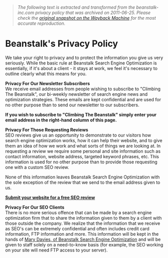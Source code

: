 > *The following text is extracted and transformed from the beanstalk-inc.com privacy policy that was archived on 2011-06-25. Please check the [original snapshot on the Wayback Machine](https://web.archive.org/web/20110625123209id_/http%3A//www.beanstalk-inc.com/bsi/privacy.htm) for the most accurate reproduction.*

# Beanstalk's Privacy Policy

We take your right to privacy and to protect the information you give us very seriously. While the basic rule at Beanstalk Search Engine Optimization is essentially, if it's about a client - it stays at work, we feel it's necessary to outline clearly what this means for you.

**Privacy For Our Newsletter Subscribers**  
We receive email addresses from people wishing to subscribe to "Climbing The Beanstalk", our bi-weekly newsletter of search engine news and optimization strategies. These emails are kept confidential and are used for no other purpose than to send our newsletter to our subscribers.

**If you wish to subscribe to "Climbing The Beanstalk" simply enter your email address in the right-hand column of this page.**

**Privacy For Those Requesting Reviews**  
SEO reviews give us an opportunity to demonstrate to our visitors how search engine optimization works, how it can help their website, and to give them an idea of how we work and what sorts of things we are looking at. In requesting a review we require some personal and site information such as contact information, website address, targeted keyword phrases, etc. This information is used for no other purpose than to provide those requesting one with a custom SEO review.

None of this information leaves Beanstalk Search Engine Optimization with the sole exception of the review that we send to the email address given to us.

**[Submit your website for a free SEO review](https://web.archive.org/bsi/review.htm)**

**Privacy For Our SEO Clients**  
There is no more serious offence that can be made by a search engine optimization firm that to share the information given to them by a client with those outside the company. We realize that the information that we receive as SEO's can be extremely confidential and often includes credit card information, FTP information and more. This information will be kept in the hands of [Mary Davies, of Beanstalk Search Engine Optimization](https://web.archive.org/bsi/about-us.htm) and will be given to staff solely on a need-to-know basis (for example, the SEO working on your site will need FTP access to your server). 
